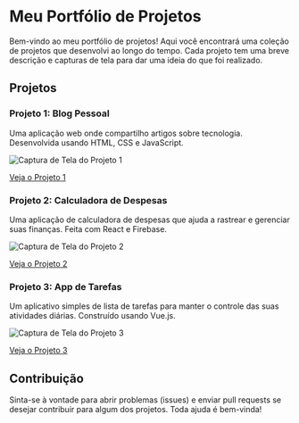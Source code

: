 # Meu Portfólio de Projetos

Bem-vindo ao meu portfólio de projetos! Aqui você encontrará uma coleção de projetos que desenvolvi ao longo do tempo. Cada projeto tem uma breve descrição e capturas de tela para dar uma ideia do que foi realizado.

## Projetos

### Projeto 1: Blog Pessoal
Uma aplicação web onde compartilho artigos sobre tecnologia. Desenvolvida usando HTML, CSS e JavaScript.

![Captura de Tela do Projeto 1](screenshots/projeto1.png)

[Veja o Projeto 1](projeto1/)

### Projeto 2: Calculadora de Despesas
Uma aplicação de calculadora de despesas que ajuda a rastrear e gerenciar suas finanças. Feita com React e Firebase.

![Captura de Tela do Projeto 2](screenshots/projeto2.png)

[Veja o Projeto 2](projeto2/)

### Projeto 3: App de Tarefas
Um aplicativo simples de lista de tarefas para manter o controle das suas atividades diárias. Construído usando Vue.js.

![Captura de Tela do Projeto 3](screenshots/projeto3.png)

[Veja o Projeto 3](projeto3/)


## Contribuição

Sinta-se à vontade para abrir problemas (issues) e enviar pull requests se desejar contribuir para algum dos projetos. Toda ajuda é bem-vinda!

